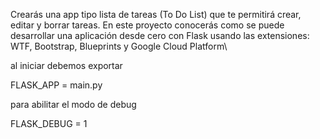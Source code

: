 Crearás una app tipo lista de tareas (To Do List) que te permitirá crear, editar y borrar tareas. En este proyecto conocerás como se puede desarrollar una aplicación desde cero con Flask usando las extensiones: WTF, Bootstrap, Blueprints y Google Cloud Platform\



al iniciar debemos exportar 

FLASK_APP = main.py

para abilitar el modo de debug

FLASK_DEBUG = 1